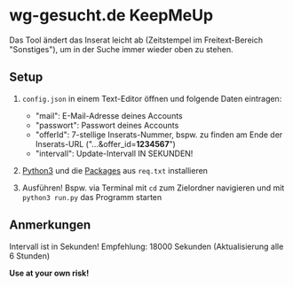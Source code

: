 # wg-gesucht.de KeepMeUp

Das Tool ändert das Inserat leicht ab (Zeitstempel im Freitext-Bereich "Sonstiges"), um in der Suche immer wieder oben zu stehen.


## Setup

1) `config.json` in einem Text-Editor öffnen und folgende Daten eintragen:
    - "mail": E-Mail-Adresse deines Accounts
    - "passwort": Passwort deines Accounts
    - "offerId": 7-stellige Inserats-Nummer, bspw. zu finden am Ende der Inserats-URL ("...&offer_id=**1234567**")
    - "intervall": Update-Intervall IN SEKUNDEN!

2) [Python3](https://realpython.com/installing-python/) und die [Packages](https://packaging.python.org/tutorials/installing-packages/) aus `req.txt` installieren
3) Ausführen! Bspw. via Terminal mit `cd` zum Zielordner navigieren und mit `python3 run.py` das Programm starten

## Anmerkungen
Intervall ist in Sekunden! Empfehlung: 18000 Sekunden (Aktualisierung alle 6 Stunden)

**Use at your own risk!**
